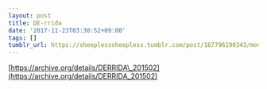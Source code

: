 ```yaml
---
layout: post
title: DE-rrida
date: '2017-11-23T03:30:52+09:00'
tags: []
tumblr_url: https://sheeplesssheepless.tumblr.com/post/167796190343/moviesderrida-topics-documentary-documentary-about
---
```

[https://archive.org/details/DERRIDA\_201502](https://archive.org/details/DERRIDA_201502)  
